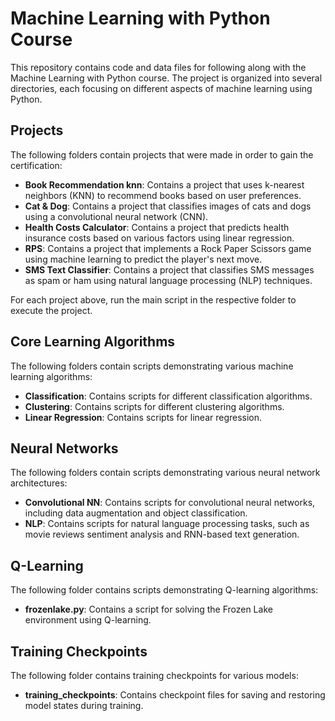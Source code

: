 # Machine Learning with Python Course

This repository contains code and data files for following along with the Machine Learning with Python course. The project is organized into several directories, each focusing on different aspects of machine learning using Python.

## Projects

The following folders contain projects that were made in order to gain the certification:

- **Book Recommendation knn**: Contains a project that uses k-nearest neighbors (KNN) to recommend books based on user preferences.
- **Cat & Dog**: Contains a project that classifies images of cats and dogs using a convolutional neural network (CNN).
- **Health Costs Calculator**: Contains a project that predicts health insurance costs based on various factors using linear regression.
- **RPS**: Contains a project that implements a Rock Paper Scissors game using machine learning to predict the player's next move.
- **SMS Text Classifier**: Contains a project that classifies SMS messages as spam or ham using natural language processing (NLP) techniques.

For each project above, run the main script in the respective folder to execute the project.

## Core Learning Algorithms

The following folders contain scripts demonstrating various machine learning algorithms:

- **Classification**: Contains scripts for different classification algorithms.
- **Clustering**: Contains scripts for different clustering algorithms.
- **Linear Regression**: Contains scripts for linear regression.

## Neural Networks

The following folders contain scripts demonstrating various neural network architectures:

- **Convolutional NN**: Contains scripts for convolutional neural networks, including data augmentation and object classification.
- **NLP**: Contains scripts for natural language processing tasks, such as movie reviews sentiment analysis and RNN-based text generation.

## Q-Learning

The following folder contains scripts demonstrating Q-learning algorithms:

- **frozenlake.py**: Contains a script for solving the Frozen Lake environment using Q-learning.

## Training Checkpoints

The following folder contains training checkpoints for various models:

- **training_checkpoints**: Contains checkpoint files for saving and restoring model states during training.